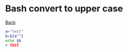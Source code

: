 # Bash convert to upper case

[Back](../../index.md#bash)

```bash
a="test"
b=${a^^}
echo $b
# TEST
```
